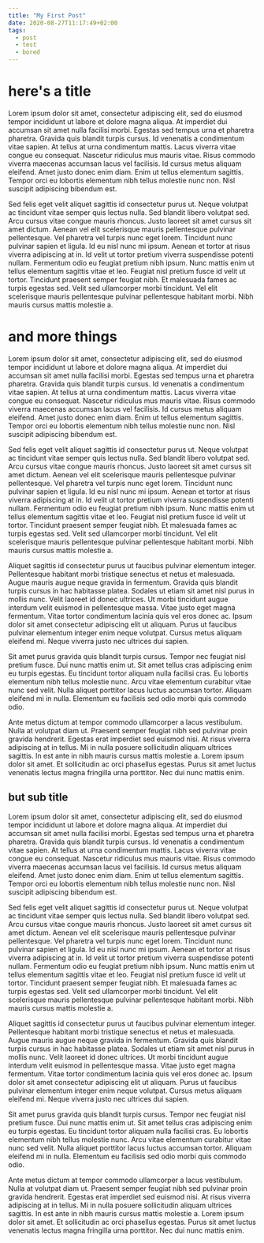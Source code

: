 ```yaml
---
title: "My First Post"
date: 2020-08-27T11:17:49+02:00
tags:
  - post
  - test
  - bored
---
```


# here's a title

Lorem ipsum dolor sit amet, consectetur adipiscing elit, sed do eiusmod tempor incididunt ut labore et dolore magna aliqua. At imperdiet dui accumsan sit amet nulla facilisi morbi. Egestas sed tempus urna et pharetra pharetra. Gravida quis blandit turpis cursus. Id venenatis a condimentum vitae sapien. At tellus at urna condimentum mattis. Lacus viverra vitae congue eu consequat. Nascetur ridiculus mus mauris vitae. Risus commodo viverra maecenas accumsan lacus vel facilisis. Id cursus metus aliquam eleifend. Amet justo donec enim diam. Enim ut tellus elementum sagittis. Tempor orci eu lobortis elementum nibh tellus molestie nunc non. Nisl suscipit adipiscing bibendum est.

Sed felis eget velit aliquet sagittis id consectetur purus ut. Neque volutpat ac tincidunt vitae semper quis lectus nulla. Sed blandit libero volutpat sed. Arcu cursus vitae congue mauris rhoncus. Justo laoreet sit amet cursus sit amet dictum. Aenean vel elit scelerisque mauris pellentesque pulvinar pellentesque. Vel pharetra vel turpis nunc eget lorem. Tincidunt nunc pulvinar sapien et ligula. Id eu nisl nunc mi ipsum. Aenean et tortor at risus viverra adipiscing at in. Id velit ut tortor pretium viverra suspendisse potenti nullam. Fermentum odio eu feugiat pretium nibh ipsum. Nunc mattis enim ut tellus elementum sagittis vitae et leo. Feugiat nisl pretium fusce id velit ut tortor. Tincidunt praesent semper feugiat nibh. Et malesuada fames ac turpis egestas sed. Velit sed ullamcorper morbi tincidunt. Vel elit scelerisque mauris pellentesque pulvinar pellentesque habitant morbi. Nibh mauris cursus mattis molestie a.

# and more things

Lorem ipsum dolor sit amet, consectetur adipiscing elit, sed do eiusmod tempor incididunt ut labore et dolore magna aliqua. At imperdiet dui accumsan sit amet nulla facilisi morbi. Egestas sed tempus urna et pharetra pharetra. Gravida quis blandit turpis cursus. Id venenatis a condimentum vitae sapien. At tellus at urna condimentum mattis. Lacus viverra vitae congue eu consequat. Nascetur ridiculus mus mauris vitae. Risus commodo viverra maecenas accumsan lacus vel facilisis. Id cursus metus aliquam eleifend. Amet justo donec enim diam. Enim ut tellus elementum sagittis. Tempor orci eu lobortis elementum nibh tellus molestie nunc non. Nisl suscipit adipiscing bibendum est.

Sed felis eget velit aliquet sagittis id consectetur purus ut. Neque volutpat ac tincidunt vitae semper quis lectus nulla. Sed blandit libero volutpat sed. Arcu cursus vitae congue mauris rhoncus. Justo laoreet sit amet cursus sit amet dictum. Aenean vel elit scelerisque mauris pellentesque pulvinar pellentesque. Vel pharetra vel turpis nunc eget lorem. Tincidunt nunc pulvinar sapien et ligula. Id eu nisl nunc mi ipsum. Aenean et tortor at risus viverra adipiscing at in. Id velit ut tortor pretium viverra suspendisse potenti nullam. Fermentum odio eu feugiat pretium nibh ipsum. Nunc mattis enim ut tellus elementum sagittis vitae et leo. Feugiat nisl pretium fusce id velit ut tortor. Tincidunt praesent semper feugiat nibh. Et malesuada fames ac turpis egestas sed. Velit sed ullamcorper morbi tincidunt. Vel elit scelerisque mauris pellentesque pulvinar pellentesque habitant morbi. Nibh mauris cursus mattis molestie a.

Aliquet sagittis id consectetur purus ut faucibus pulvinar elementum integer. Pellentesque habitant morbi tristique senectus et netus et malesuada. Augue mauris augue neque gravida in fermentum. Gravida quis blandit turpis cursus in hac habitasse platea. Sodales ut etiam sit amet nisl purus in mollis nunc. Velit laoreet id donec ultrices. Ut morbi tincidunt augue interdum velit euismod in pellentesque massa. Vitae justo eget magna fermentum. Vitae tortor condimentum lacinia quis vel eros donec ac. Ipsum dolor sit amet consectetur adipiscing elit ut aliquam. Purus ut faucibus pulvinar elementum integer enim neque volutpat. Cursus metus aliquam eleifend mi. Neque viverra justo nec ultrices dui sapien.

Sit amet purus gravida quis blandit turpis cursus. Tempor nec feugiat nisl pretium fusce. Dui nunc mattis enim ut. Sit amet tellus cras adipiscing enim eu turpis egestas. Eu tincidunt tortor aliquam nulla facilisi cras. Eu lobortis elementum nibh tellus molestie nunc. Arcu vitae elementum curabitur vitae nunc sed velit. Nulla aliquet porttitor lacus luctus accumsan tortor. Aliquam eleifend mi in nulla. Elementum eu facilisis sed odio morbi quis commodo odio.

Ante metus dictum at tempor commodo ullamcorper a lacus vestibulum. Nulla at volutpat diam ut. Praesent semper feugiat nibh sed pulvinar proin gravida hendrerit. Egestas erat imperdiet sed euismod nisi. At risus viverra adipiscing at in tellus. Mi in nulla posuere sollicitudin aliquam ultrices sagittis. In est ante in nibh mauris cursus mattis molestie a. Lorem ipsum dolor sit amet. Et sollicitudin ac orci phasellus egestas. Purus sit amet luctus venenatis lectus magna fringilla urna porttitor. Nec dui nunc mattis enim.

## but sub title

Lorem ipsum dolor sit amet, consectetur adipiscing elit, sed do eiusmod tempor incididunt ut labore et dolore magna aliqua. At imperdiet dui accumsan sit amet nulla facilisi morbi. Egestas sed tempus urna et pharetra pharetra. Gravida quis blandit turpis cursus. Id venenatis a condimentum vitae sapien. At tellus at urna condimentum mattis. Lacus viverra vitae congue eu consequat. Nascetur ridiculus mus mauris vitae. Risus commodo viverra maecenas accumsan lacus vel facilisis. Id cursus metus aliquam eleifend. Amet justo donec enim diam. Enim ut tellus elementum sagittis. Tempor orci eu lobortis elementum nibh tellus molestie nunc non. Nisl suscipit adipiscing bibendum est.

Sed felis eget velit aliquet sagittis id consectetur purus ut. Neque volutpat ac tincidunt vitae semper quis lectus nulla. Sed blandit libero volutpat sed. Arcu cursus vitae congue mauris rhoncus. Justo laoreet sit amet cursus sit amet dictum. Aenean vel elit scelerisque mauris pellentesque pulvinar pellentesque. Vel pharetra vel turpis nunc eget lorem. Tincidunt nunc pulvinar sapien et ligula. Id eu nisl nunc mi ipsum. Aenean et tortor at risus viverra adipiscing at in. Id velit ut tortor pretium viverra suspendisse potenti nullam. Fermentum odio eu feugiat pretium nibh ipsum. Nunc mattis enim ut tellus elementum sagittis vitae et leo. Feugiat nisl pretium fusce id velit ut tortor. Tincidunt praesent semper feugiat nibh. Et malesuada fames ac turpis egestas sed. Velit sed ullamcorper morbi tincidunt. Vel elit scelerisque mauris pellentesque pulvinar pellentesque habitant morbi. Nibh mauris cursus mattis molestie a.

Aliquet sagittis id consectetur purus ut faucibus pulvinar elementum integer. Pellentesque habitant morbi tristique senectus et netus et malesuada. Augue mauris augue neque gravida in fermentum. Gravida quis blandit turpis cursus in hac habitasse platea. Sodales ut etiam sit amet nisl purus in mollis nunc. Velit laoreet id donec ultrices. Ut morbi tincidunt augue interdum velit euismod in pellentesque massa. Vitae justo eget magna fermentum. Vitae tortor condimentum lacinia quis vel eros donec ac. Ipsum dolor sit amet consectetur adipiscing elit ut aliquam. Purus ut faucibus pulvinar elementum integer enim neque volutpat. Cursus metus aliquam eleifend mi. Neque viverra justo nec ultrices dui sapien.

Sit amet purus gravida quis blandit turpis cursus. Tempor nec feugiat nisl pretium fusce. Dui nunc mattis enim ut. Sit amet tellus cras adipiscing enim eu turpis egestas. Eu tincidunt tortor aliquam nulla facilisi cras. Eu lobortis elementum nibh tellus molestie nunc. Arcu vitae elementum curabitur vitae nunc sed velit. Nulla aliquet porttitor lacus luctus accumsan tortor. Aliquam eleifend mi in nulla. Elementum eu facilisis sed odio morbi quis commodo odio.

Ante metus dictum at tempor commodo ullamcorper a lacus vestibulum. Nulla at volutpat diam ut. Praesent semper feugiat nibh sed pulvinar proin gravida hendrerit. Egestas erat imperdiet sed euismod nisi. At risus viverra adipiscing at in tellus. Mi in nulla posuere sollicitudin aliquam ultrices sagittis. In est ante in nibh mauris cursus mattis molestie a. Lorem ipsum dolor sit amet. Et sollicitudin ac orci phasellus egestas. Purus sit amet luctus venenatis lectus magna fringilla urna porttitor. Nec dui nunc mattis enim.
